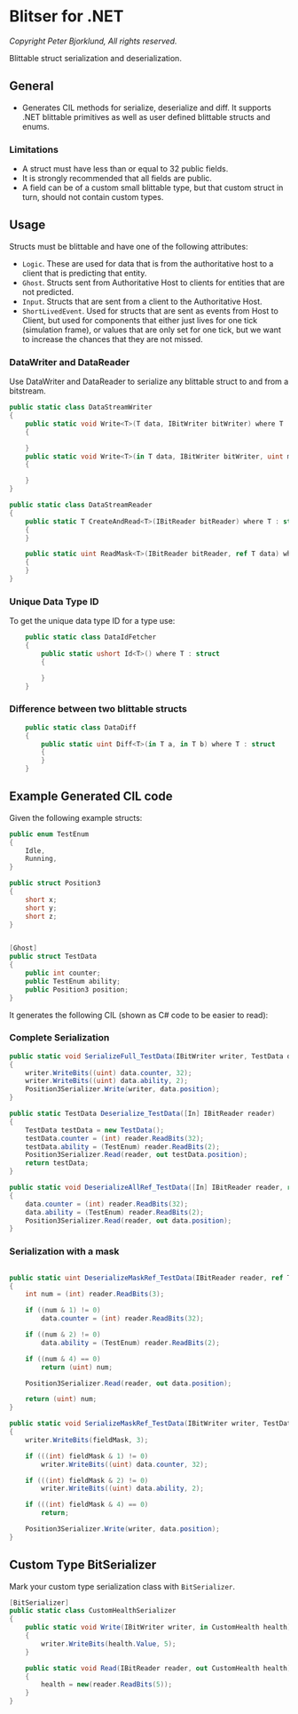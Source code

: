 # Blitser for .NET

_Copyright Peter Bjorklund, All rights reserved._

Blittable struct serialization and deserialization.

## General

* Generates CIL methods for serialize, deserialize and diff. It supports .NET blittable primitives as well as user defined blittable structs and enums.

### Limitations

* A struct must have less than or equal to 32 public fields.
* It is strongly recommended that all fields are public.
* A field can be of a custom small blittable type, but that custom struct in turn, should not contain custom types.

## Usage

Structs must be blittable and have one of the following attributes:

* `Logic`. These are used for data that is from the authoritative host to a client that is predicting that entity.
* `Ghost`.  Structs sent from Authoritative Host to clients for entities that are not predicted.
* `Input`. Structs that are sent from a client to the Authoritative Host.
* `ShortLivedEvent`. Used for structs that are sent as events from Host to Client, but used for components that either just lives for one tick (simulation frame), or values that are only set for one tick, but we want to increase the chances that they are not missed.

### DataWriter and DataReader

Use DataWriter and DataReader to serialize any blittable struct to and from a bitstream.

```csharp
public static class DataStreamWriter
{
    public static void Write<T>(T data, IBitWriter bitWriter) where T : struct
    {

    }
    public static void Write<T>(in T data, IBitWriter bitWriter, uint mask) where T : struct
    {

    }
}
```

```csharp
public static class DataStreamReader
{
    public static T CreateAndRead<T>(IBitReader bitReader) where T : struct
    {
    }

    public static uint ReadMask<T>(IBitReader bitReader, ref T data) where T : struct
    {
    }
}
```

### Unique Data Type ID

To get the unique data type ID for a type use:

```csharp
    public static class DataIdFetcher
    {
        public static ushort Id<T>() where T : struct
        {

        }
    }
```

### Difference between two blittable structs

```csharp
    public static class DataDiff
    {
        public static uint Diff<T>(in T a, in T b) where T : struct
        {
        }
    }
```

## Example Generated CIL code

Given the following example structs:

```csharp
public enum TestEnum
{
    Idle,
    Running,
}

public struct Position3
{
    short x;
    short y;
    short z;
}


[Ghost]
public struct TestData
{
    public int counter;
    public TestEnum ability;
    public Position3 position;
}
```

It generates the following CIL (shown as C# code to be easier to read):

### Complete Serialization

```csharp
public static void SerializeFull_TestData(IBitWriter writer, TestData data)
{
    writer.WriteBits((uint) data.counter, 32);
    writer.WriteBits((uint) data.ability, 2);
    Position3Serializer.Write(writer, data.position);
}

public static TestData Deserialize_TestData([In] IBitReader reader)
{
    TestData testData = new TestData();
    testData.counter = (int) reader.ReadBits(32);
    testData.ability = (TestEnum) reader.ReadBits(2);
    Position3Serializer.Read(reader, out testData.position);
    return testData;
}

public static void DeserializeAllRef_TestData([In] IBitReader reader, ref TestData data)
{
    data.counter = (int) reader.ReadBits(32);
    data.ability = (TestEnum) reader.ReadBits(2);
    Position3Serializer.Read(reader, out data.position);
}

```

### Serialization with a mask

```csharp

public static uint DeserializeMaskRef_TestData(IBitReader reader, ref TestData data)
{
    int num = (int) reader.ReadBits(3);

    if ((num & 1) != 0)
        data.counter = (int) reader.ReadBits(32);

    if ((num & 2) != 0)
        data.ability = (TestEnum) reader.ReadBits(2);

    if ((num & 4) == 0)
        return (uint) num;

    Position3Serializer.Read(reader, out data.position);

    return (uint) num;
}

public static void SerializeMaskRef_TestData(IBitWriter writer, TestData data, uint fieldMask)
{
    writer.WriteBits(fieldMask, 3);

    if (((int) fieldMask & 1) != 0)
        writer.WriteBits((uint) data.counter, 32);

    if (((int) fieldMask & 2) != 0)
        writer.WriteBits((uint) data.ability, 2);

    if (((int) fieldMask & 4) == 0)
        return;

    Position3Serializer.Write(writer, data.position);
}
```

## Custom Type BitSerializer

Mark your custom type serialization class with `BitSerializer`.

```csharp
[BitSerializer]
public static class CustomHealthSerializer
{
    public static void Write(IBitWriter writer, in CustomHealth health)
    {
        writer.WriteBits(health.Value, 5);
    }

    public static void Read(IBitReader reader, out CustomHealth health)
    {
        health = new(reader.ReadBits(5));
    }
}

```
